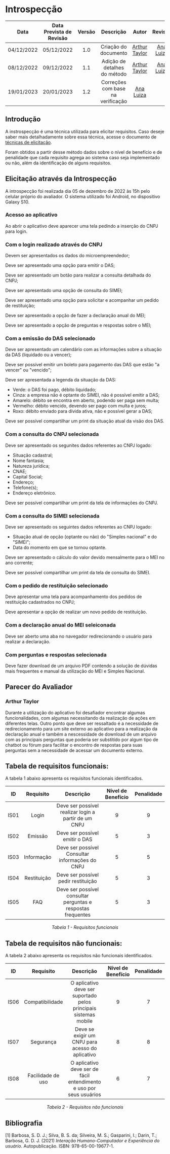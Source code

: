 # Introspecção

|Data|Data Prevista de Revisão|Versão|Descrição|Autor|Revisor|
| :----------: |:----------:| :------: | :-----------: | :---------: |:---------: |
|04/12/2022|05/12/2022|1.0|Criação do documento| [Arthur Taylor](https://github.com/Eruel6) |[Ana Luiza](https://github.com/AnHoff)|
|08/12/2022|09/12/2022|1.1|Adição de detalhes do método| [Arthur Taylor](https://github.com/Eruel6) | [Ana Luiza](https://github.com/AnHoff)|
|19/01/2023|20/01/2023|1.2|Correções com base na verificação|[Ana Luiza](https://github.com/AnHoff)|

## <a>Introdução</a>

A instrospecção é uma técnica utilizada para elicitar requisitos. Caso deseje saber mais detalhadamente sobre essa técnica, acesse o documento de [técnicas de elicitação](./index.md).

Foram obtidos a partir desse método dados sobre o nível de benefício e de penalidade que cada requisito agrega ao sistema caso seja implementado ou não, além da identificação de alguns requisitos.

## <a>Elicitação através da Introspecção</a>
A introspecção foi realizada dia 05 de dezembro de 2022 às 15h pelo celular próprio do avaliador. O sistema utilizado foi Android, no dispositivo Galaxy S10.

### Acesso ao aplicativo

Ao abrir o aplicativo deve aparecer uma tela pedindo a inserção do CNPJ para login.

### Com o login realizado através do CNPJ

Devem ser apresentados os dados do microempreendedor;

Deve ser apresentado uma opção para emitir o DAS;

Deve ser apresentado um botão para realizar a consulta detalhada do CNPJ;

Deve ser apresentado uma opção de consulta do SIMEI;

Deve ser apresentado uma opção para solicitar e acompanhar um pedido de restituição;

Deve ser apresentado a opção de fazer a declaração anual do MEI;

Deve ser apresentado a opção de preguntas e respostas sobre o MEI;

### Com a emissão do DAS selecionado 

Deve ser apresentado um calendário com as informações sobre a situação da DAS (liquidado ou a vencer);

Deve ser possível emitir um boleto para pagamento das DAS que estão "a vencer" ou "vencido";

Deve ser apresentada a legenda da situação da DAS:

- Verde: o DAS foi pago, débito liquidado;
- Cinza: a empresa não é optante do SIMEI, não é possível emitir a DAS;
- Amarelo: débito se encontra em aberto, podendo ser paga sem multa;
- Vermelho: débito vencido, devendo ser pago com multa e juros;
- Roxo: débito enviado para dívida ativa, não e possível gerar a DAS;

Deve ser possível compartilhar um print da situação atual da visão dos DAS.

### Com a consulta do CNPJ selecionada

Deve ser apresentado os segunites dados referentes ao CNPJ logado:
- Situação cadastral;
- Nome fantasia;
- Natureza jurídica;
- CNAE;
- Capital Social;
- Endereço;
- Telefone(s);
- Endereço eletrônico.

Deve ser possível compartilhar um print da tela de informações do CNPJ.

### Com a consulta do SIMEI selecionada

Deve ser apresentado os seguintes dados referentes ao CNPJ logado:
- Situação atual de opção (optante ou não) do "Simples nacional" e do "SIMEI";
- Data do momento em que se tornou optante.

Deve ser apresentado o cálculo do valor devido mensalmente para o MEI no ano corrente;

Deve ser possível compartilhar um print da tela de consulta do SIMEI.

### Com o pedido de restituição selecionado

Deve apresentar uma tela para acompanhamento dos pedidos de restituição cadastrados no CNPJ;

Deve apresentar a opção de realizar um novo pedido de restituição.

### Com a declaração anual do MEI seleiconada

Deve ser aberto uma aba no navegador redirecionando o usuário para realizar a declaração.

### Com perguntas e respostas selecionada

Deve fazer download de um arquivo PDF contendo a solução de dúvidas mais frequentes e manual da utilização do MEI e Simples Nacional.

## Parecer do Avaliador 

### Arthur Taylor 

Durante a utilização do aplicativo foi desafiador encontrar algumas funcionalidades, com algumas necessitando da realização de ações em diferentes telas. Outro ponto que deve ser ressaltado é a necessidade de redirecionamento para um site externo ao aplicativo para a realização da declaração anual e também a nescessidade de download de um arquivo com as principais perguntas que poderia ser substitído por algum tipo de chatbot ou fórum para facilitar o encontro de respostas para suas perguntas sem a necessidade de acessar um documento externo.

## Tabela de requisitos funcionais:
A tabela 1 abaixo apresenta os requisitos funcionais identificados.

<center>

|ID|Requisito|Descrição|Nível de Benefício| Penalidade |
| :----------: |:----------:| :------: | :-----------: | :---------: |
|IS01|Login|Deve ser possível realizar login a partir de um CNPJ|9|9|
|IS02|Emissão|Deve ser possível emitir o DAS|5|3|
|IS03|Informação|Deve ser possível Consultar informações do CNPJ|5|5|
|IS04|Restituição|Deve ser possível pedir restituição|5|3|
|IS05|FAQ|Deve ser possível consultar perguntas e respostas frequentes|5|3|

*Tabela 1 - Requisitos funcionais*

</center>

## Tabela de requisitos não funcionais:
A tabela 2 abaixo apresenta os requisitos não funcionais identificados.
<center>

|ID|Requisito|Descrição|Nível de Benefício| Penalidade |
| :----------: |:----------:| :------: | :-----------: | :---------: |
|IS06|Compatibilidade|O aplicativo deve ser suportado pelos principais sistemas mobile|9|7|
|IS07|Segurança|Deve se exigir um CNPJ para acesso do aplicativo|8|8|
|IS08|Facilidade de uso|O aplicativo deve ser de fácil entendimento e uso por seus usuários|6|7|

*Tabela 2 - Requisitos não funcionais*

</center>

## <a>Bibliografia</a>
[1] Barbosa, S. D. J.; Silva, B. S. da; Silveira, M. S.; Gasparini, I.; Darin, T.; Barbosa, G. D. J. (2021) _Interação Humano-Computador e Experiência do usuário_. Autopublicação. ISBN: 978-65-00-19677-1.